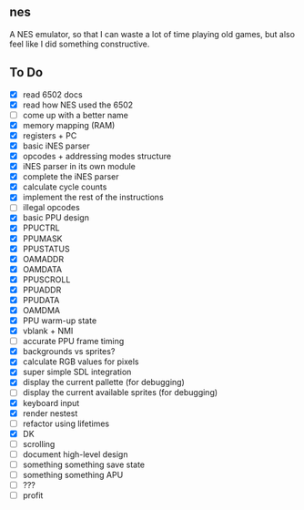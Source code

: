 ## nes

A NES emulator, so that I can waste a lot of time playing old games, but also feel like I did something constructive.

## To Do

* [x] read 6502 docs
* [x] read how NES used the 6502
* [ ] come up with a better name
* [x] memory mapping (RAM)
* [x] registers + PC
* [x] basic iNES parser
* [x] opcodes + addressing modes structure
* [x] iNES parser in its own module
* [x] complete the iNES parser
* [x] calculate cycle counts
* [x] implement the rest of the instructions
* [ ] illegal opcodes
* [x] basic PPU design
* [x] PPUCTRL
* [x] PPUMASK
* [x] PPUSTATUS
* [x] OAMADDR
* [x] OAMDATA
* [x] PPUSCROLL
* [x] PPUADDR
* [x] PPUDATA
* [x] OAMDMA
* [x] PPU warm-up state
* [x] vblank + NMI
* [ ] accurate PPU frame timing
* [x] backgrounds vs sprites?
* [x] calculate RGB values for pixels
* [x] super simple SDL integration
* [x] display the current pallette (for debugging)
* [ ] display the current available sprites (for debugging)
* [x] keyboard input
* [x] render nestest
* [ ] refactor using lifetimes
* [x] DK
* [ ] scrolling
* [ ] document high-level design
* [ ] something something save state
* [ ] something something APU
* [ ] ???
* [ ] profit
